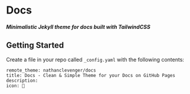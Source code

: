 # Docs

##### Minimalistic Jekyll theme for docs built with TailwindCSS

## Getting Started

Create a file in your repo called `_config.yaml` with the following contents:

```
remote_theme: nathanclevenger/docs
title: Docs - Clean & Simple Theme for your Docs on GitHub Pages
description: 
icon: 🚀
```

